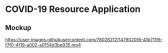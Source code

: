 # COVID-19 Resource Application


## Mockup
https://user-images.githubusercontent.com/78028212/147902016-41b711f6-f7f0-4f19-a002-a0154d3be935.mp4
